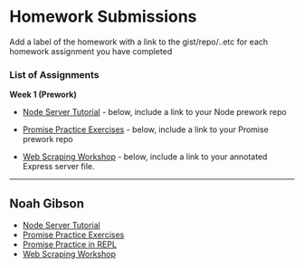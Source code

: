 # Homework Submissions

Add a label of the homework with a link to the gist/repo/..etc for each homework assignment you have completed

### List of Assignments

**Week 1 (Prework)**

* [Node Server Tutorial](http://frontend.turing.io/lessons/module-4/node-prework.html) - below, include a link to your Node prework repo

* [Promise Practice Exercises](https://gist.github.com/robbiejaeger/dc8f55c1f9462741090862f736b82cab) - below, include a link to your Promise prework repo

* [Web Scraping Workshop](https://frontend.turing.io/lessons/module-4/web-scraping-workshop.html) - below, include a link to your annotated Express server file.

---

## Noah Gibson

* [Node Server Tutorial](https://github.com/N-Gibson/node-server-tutorial)
* [Promise Practice Exercises](https://gist.github.com/N-Gibson/3015b10e194a7825c484564dc3a8753a)
* [Promise Practice in REPL](https://repl.it/@N_Gibson/Promise-Practice)
* [Web Scraping Workshop](https://github.com/N-Gibson/webscraping-workshop)
